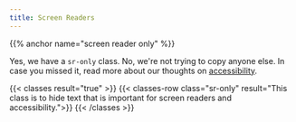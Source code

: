 ```yaml
---
title: Screen Readers 
---
```

{{% anchor name="screen reader only" %}}

Yes, we have a `sr-only` class. No, we're not trying to copy anyone else. In case you missed it, read more about our thoughts on [accessibility](/docs/getting-started/accessibility/).

{{< classes result="true" >}}
{{< classes-row class="sr-only" result="This class is to hide text that is important for screen readers and accessibility.">}}
{{< /classes >}}


